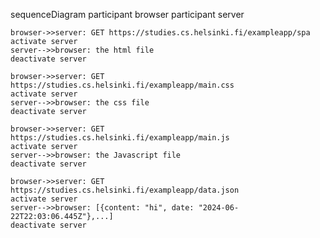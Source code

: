 sequenceDiagram
    participant browser
    participant server

    browser->>server: GET https://studies.cs.helsinki.fi/exampleapp/spa
    activate server
    server-->>browser: the html file
    deactivate server

    browser->>server: GET https://studies.cs.helsinki.fi/exampleapp/main.css
    activate server
    server-->>browser: the css file
    deactivate server

    browser->>server: GET https://studies.cs.helsinki.fi/exampleapp/main.js
    activate server
    server-->>browser: the Javascript file
    deactivate server

    browser->>server: GET https://studies.cs.helsinki.fi/exampleapp/data.json
    activate server
    server-->>browser: [{content: "hi", date: "2024-06-22T22:03:06.445Z"},...]
    deactivate server

    
